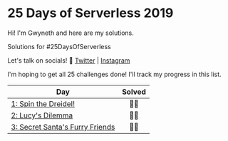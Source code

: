 # 25 Days of Serverless 2019

Hi! I'm Gwyneth and here are my solutions.

Solutions for #25DaysOfServerless

Let's talk on socials! 🤖
[Twitter](https://twitter.com/madebygps) |
[Instagram](https://www.instagram.com/madebygps)


I'm hoping to get all 25 challenges done! I'll track my progress in this list.

| Day  | Solved |
|---|:---:|
| [1: Spin the Dreidel!](https://github.com/madebygps/25-days-of-serverless-2019/tree/master/day_01)| 👍🏽| 
| [2: Lucy's Dilemma](https://github.com/madebygps/25-days-of-serverless-2019/tree/master/day_02)| 👍🏽|
| [3: Secret Santa's Furry Friends](https://github.com/madebygps/25-days-of-serverless-2019/tree/master/day_03)| 👍🏽| 

